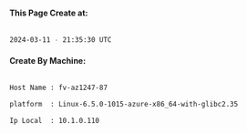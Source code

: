 
   
#### This Page Create at:

```bash

2024-03-11 - 21:35:30 UTC

```

#### Create By Machine:

```bash

Host Name : fv-az1247-87

platform  : Linux-6.5.0-1015-azure-x86_64-with-glibc2.35

Ip Local  : 10.1.0.110

```

